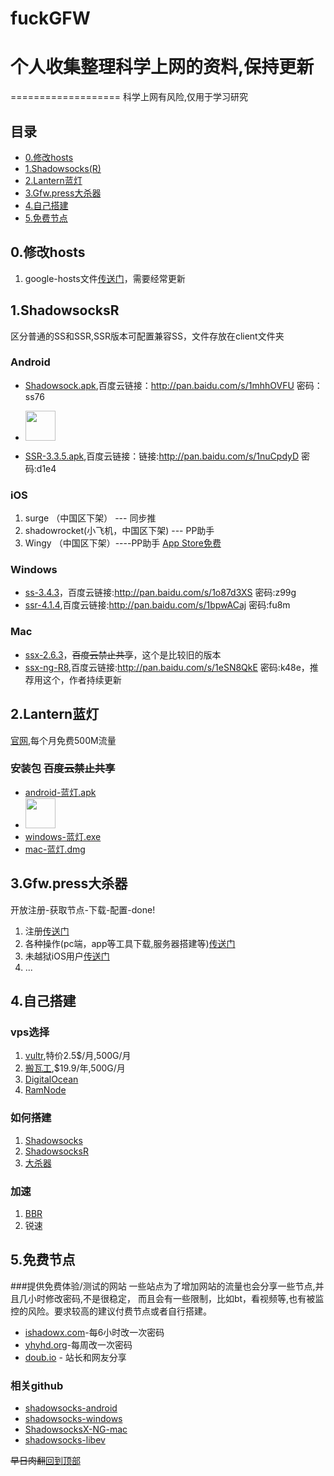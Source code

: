 # fuckGFW
# 个人收集整理科学上网的资料,保持更新
===================
科学上网有风险,仅用于学习研究


目录
-------------
  * [0.修改hosts](#0修改hosts)
  * [1.Shadowsocks(R)](#1ShadowsocksR)
  * [2.Lantern蓝灯](#2Lantern蓝灯)
  * [3.Gfw.press大杀器](#3Gfw.press大杀器)
  * [4.自己搭建](#4自己搭建)
  * [5.免费节点](#5免费节点)




0.修改hosts
-------------
1. google-hosts文件[传送门](https://github.com/txthinking/google-hosts)，需要经常更新



1.ShadowsocksR
-------------
区分普通的SS和SSR,SSR版本可配置兼容SS，文件存放在client文件夹

### Android
- [Shadowsock.apk](/client/android/com.github.shadowsocks.apk),百度云链接：http://pan.baidu.com/s/1mhhOVFU 密码：ss76
- <a href="https://play.googss-nightly-4.1.3.apkle.com/store/apps/details?id=com.github.shadowsocks"><img src="https://play.google.com/intl/en_us/badges/images/generic/en-play-badge.png" height="48"></a>

- [SSR-3.3.5.apk](/client/android/ssr-3.3.5.apk),百度云链接：链接:http://pan.baidu.com/s/1nuCpdyD  密码:d1e4

### iOS 
1. surge （中国区下架）  --- 同步推 
2. shadowrocket(小飞机，中国区下架) --- PP助手
3. Wingy （中国区下架）----PP助手  [App Store免费](https://itunes.apple.com/cn/app/shadowsocks-wingy-proxy-for-http-socks5-ss/id1148026741?mt=8)

### Windows
- [ss-3.4.3](/client/windows/ss-3.4.3.zip)，百度云链接:http://pan.baidu.com/s/1o87d3XS  密码:z99g
- [ssr-4.1.4](/client/windows/ssr-4.1.4-win.7z),百度云链接:http://pan.baidu.com/s/1bpwACaj  密码:fu8m

### Mac
- [ssx-2.6.3](/client/mac/ssx-2.6.3.dmg)，<del>百度云禁止共享</del>，这个是比较旧的版本
- [ssx-ng-R8](/client/mac/SSX-NG-R8.dmg),百度云链接:http://pan.baidu.com/s/1eSN8QkE  密码:k48e，推荐用这个，作者持续更新


2.Lantern蓝灯
-------------
[官网](https://getlantern.org),每个月免费500M流量
### 安装包 <del>百度云禁止共享</del>
-  [android-蓝灯.apk](/client/android/org.getlantern.lantern.apk) 
- <a href="https://play.google.com/store/apps/details?id=org.getlantern.lantern"><img src="https://play.google.com/intl/en_us/badges/images/generic/en-play-badge.png" height="48"></a>
-  [windows-蓝灯.exe](/client/windows/lantern-installer.exe)
-  [mac-蓝灯.dmg](/client/mac/lantern-installer.dmg)

3.Gfw.press大杀器
-------------
  开放注册-获取节点-下载-配置-done!
  1. 注册[传送门](https://gfw.press)
  2. 各种操作(pc端，app等工具下载,服务器搭建等)[传送门](https://gfw.press/blog/?p=2047)
  3. 未越狱iOS用户[传送门](http://blog.wateroot.com/ios/ios-use-gfw-press.html)
  4. ...

4.自己搭建
-------------

### vps选择
1. [vultr](http://www.vultr.com/?ref=7135423),特价2.5$/月,500G/月
2. [搬瓦工](https://www.bwh1.net/),$19.9/年,500G/月
3. [DigitalOcean](https://www.digitalocean.com/)
4. [RamNode](http://www.ramnode.com/)

### 如何搭建
1. [Shadowsocks](http://blog.wateroot.com/linux/vultr-install-shadowsock.html)
2. [ShadowsocksR](http://blog.wateroot.com/gfw/vps-install-shadowsocksr.html)
3. [大杀器](https://gfw.press/blog/?p=21)

### 加速
1. [BBR](http://blog.wateroot.com/linux/linux-shadowsocks-bbr.html)
2. 锐速

5.免费节点 
-------------
 
###提供免费体验/测试的网站
一些站点为了增加网站的流量也会分享一些节点,并且几小时修改密码,不是很稳定，
而且会有一些限制，比如bt，看视频等,也有被监控的风险。要求较高的建议付费节点或者自行搭建。

- [ishadowx.com](http://ss.ishadowx.com)-每6小时改一次密码
- [yhyhd.org](https://xsjs.yhyhd.org/free-ss)-每周改一次密码
- [doub.io](https://doub.io/sszhfx/) - 站长和网友分享


 ### 相关github
 - [shadowsocks-android](https://github.com/shadowsocks/shadowsocks-android)
 - [shadowsocks-windows](https://github.com/shadowsocks/shadowsocks-windows)
 - [ShadowsocksX-NG-mac](https://github.com/shadowsocks/ShadowsocksX-NG)
 - [shadowsocks-libev](https://github.com/shadowsocks/shadowsocks-libev)

<del>早日肉翻</del>[回到顶部](#目录)